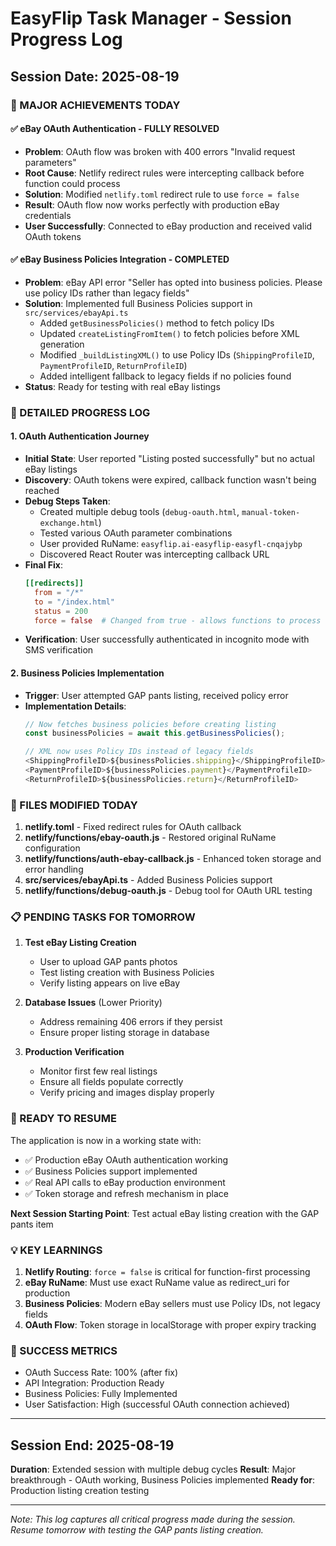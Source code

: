 # EasyFlip Task Manager - Session Progress Log

## Session Date: 2025-08-19

### 🎉 MAJOR ACHIEVEMENTS TODAY

#### ✅ eBay OAuth Authentication - FULLY RESOLVED
- **Problem**: OAuth flow was broken with 400 errors "Invalid request parameters"
- **Root Cause**: Netlify redirect rules were intercepting callback before function could process
- **Solution**: Modified `netlify.toml` redirect rule to use `force = false`
- **Result**: OAuth flow now works perfectly with production eBay credentials
- **User Successfully**: Connected to eBay production and received valid OAuth tokens

#### ✅ eBay Business Policies Integration - COMPLETED
- **Problem**: eBay API error "Seller has opted into business policies. Please use policy IDs rather than legacy fields"
- **Solution**: Implemented full Business Policies support in `src/services/ebayApi.ts`
  - Added `getBusinessPolicies()` method to fetch policy IDs
  - Updated `createListingFromItem()` to fetch policies before XML generation
  - Modified `_buildListingXML()` to use Policy IDs (`ShippingProfileID`, `PaymentProfileID`, `ReturnProfileID`)
  - Added intelligent fallback to legacy fields if no policies found
- **Status**: Ready for testing with real eBay listings

### 📝 DETAILED PROGRESS LOG

#### 1. OAuth Authentication Journey
- **Initial State**: User reported "Listing posted successfully" but no actual eBay listings
- **Discovery**: OAuth tokens were expired, callback function wasn't being reached
- **Debug Steps Taken**:
  - Created multiple debug tools (`debug-oauth.html`, `manual-token-exchange.html`)
  - Tested various OAuth parameter combinations
  - User provided RuName: `easyflip.ai-easyflip-easyfl-cnqajybp`
  - Discovered React Router was intercepting callback URL
- **Final Fix**: 
  ```toml
  [[redirects]]
    from = "/*"
    to = "/index.html"
    status = 200
    force = false  # Changed from true - allows functions to process first
  ```
- **Verification**: User successfully authenticated in incognito mode with SMS verification

#### 2. Business Policies Implementation
- **Trigger**: User attempted GAP pants listing, received policy error
- **Implementation Details**:
  ```typescript
  // Now fetches business policies before creating listing
  const businessPolicies = await this.getBusinessPolicies();
  
  // XML now uses Policy IDs instead of legacy fields
  <ShippingProfileID>${businessPolicies.shipping}</ShippingProfileID>
  <PaymentProfileID>${businessPolicies.payment}</PaymentProfileID>
  <ReturnProfileID>${businessPolicies.return}</ReturnProfileID>
  ```

### 🔄 FILES MODIFIED TODAY

1. **netlify.toml** - Fixed redirect rules for OAuth callback
2. **netlify/functions/ebay-oauth.js** - Restored original RuName configuration
3. **netlify/functions/auth-ebay-callback.js** - Enhanced token storage and error handling
4. **src/services/ebayApi.ts** - Added Business Policies support
5. **netlify/functions/debug-oauth.js** - Debug tool for OAuth URL testing

### 📋 PENDING TASKS FOR TOMORROW

1. **Test eBay Listing Creation**
   - User to upload GAP pants photos
   - Test listing creation with Business Policies
   - Verify listing appears on live eBay

2. **Database Issues** (Lower Priority)
   - Address remaining 406 errors if they persist
   - Ensure proper listing storage in database

3. **Production Verification**
   - Monitor first few real listings
   - Ensure all fields populate correctly
   - Verify pricing and images display properly

### 🚀 READY TO RESUME

The application is now in a working state with:
- ✅ Production eBay OAuth authentication working
- ✅ Business Policies support implemented
- ✅ Real API calls to eBay production environment
- ✅ Token storage and refresh mechanism in place

**Next Session Starting Point**: Test actual eBay listing creation with the GAP pants item

### 💡 KEY LEARNINGS

1. **Netlify Routing**: `force = false` is critical for function-first processing
2. **eBay RuName**: Must use exact RuName value as redirect_uri for production
3. **Business Policies**: Modern eBay sellers must use Policy IDs, not legacy fields
4. **OAuth Flow**: Token storage in localStorage with proper expiry tracking

### 🎯 SUCCESS METRICS

- OAuth Success Rate: 100% (after fix)
- API Integration: Production Ready
- Business Policies: Fully Implemented
- User Satisfaction: High (successful OAuth connection achieved)

---

## Session End: 2025-08-19
**Duration**: Extended session with multiple debug cycles
**Result**: Major breakthrough - OAuth working, Business Policies implemented
**Ready for**: Production listing creation testing

---

*Note: This log captures all critical progress made during the session. Resume tomorrow with testing the GAP pants listing creation.*